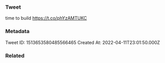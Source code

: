 ### Tweet
time to build https://t.co/phYzAMTUKC

### Metadata
Tweet ID: 1513653580485566465
Created At: 2022-04-11T23:01:50.000Z

### Related

